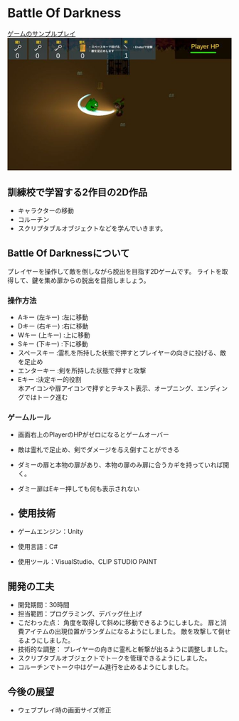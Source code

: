 # Battle Of Darkness
[ゲームのサンプルプレイ](https://rune337.github.io/BattleofDarkness_Build/)<br>
![ゲーム画面](readmeImg/Battle_Of_Darkness.jpg)

## 訓練校で学習する2作目の2D作品
* キャラクターの移動
* コルーチン
* スクリプタブルオブジェクトなどを学んでいきます。

## Battle Of Darknessについて
プレイヤーを操作して敵を倒しながら脱出を目指す2Dゲームです。
ライトを取得して、鍵を集め扉からの脱出を目指しましょう。



### 操作方法
* Aキー (左キー) :左に移動
* Dキー (右キー) :右に移動
* Wキー (上キー) :上に移動
* Sキー (下キー) :下に移動
* スペースキー :霊札を所持した状態で押すとプレイヤーの向きに投げる、敵を足止め
* エンターキー :剣を所持した状態で押すと攻撃
* Eキー :決定キー的役割</br>
本アイコンや扉アイコンで押すとテキスト表示、オープニング、エンディングではトーク進む

### ゲームルール
* 画面右上のPlayerのHPがゼロになるとゲームオーバー
* 敵は霊札で足止め、剣でダメージを与え倒すことができる
* ダミーの扉と本物の扉があり、本物の扉のみ扉に合うカギを持っていれば開く。
* ダミー扉はEキー押しても何も表示されない

* ## 使用技術
* ゲームエンジン：Unity
* 使用言語：C#
* 使用ツール：VisualStudio、CLIP STUDIO PAINT

## 開発の工夫
* 開発期間：30時間
* 担当範囲：プログラミング、デバッグ仕上げ
* こだわった点：
角度を取得して斜めに移動できるようにしました。
扉と消費アイテムの出現位置がランダムになるようにしました。
敵を攻撃して倒せるようにしました。
* 技術的な調整：
プレイヤーの向きに霊札と斬撃が出るように調整しました。
* スクリプタブルオブジェクトでトークを管理できるようにしました。
* コルーチンでトーク中はゲーム進行を止めるようにしました。

## 今後の展望  
* ウェブプレイ時の画面サイズ修正

